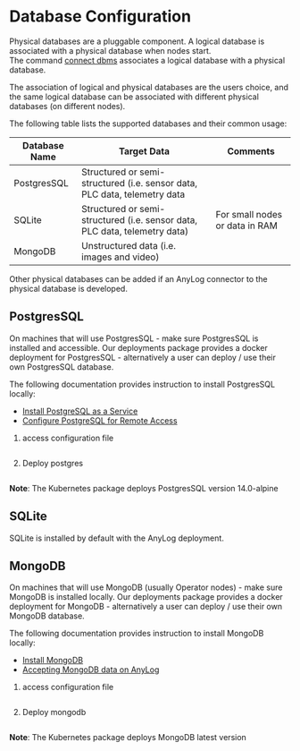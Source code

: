  # Database Configuration
Physical databases are a pluggable component. A logical database is associated with a physical database when nodes start.  
The command [connect dbms](../../sql%20setup.md#connecting-to-a-local-database) associates a logical database with a 
physical database.  

The association of logical and physical databases are the users choice, and the same logical database can be associated 
with different physical databases (on different nodes).

The following table lists the supported databases and their common usage:

| Database Name   | Target Data    | Comments |
| --------------- | ------------- | ------------- |
| PostgresSQL     | Structured or semi-structured (i.e. sensor data, PLC data, telemetry data  |   |
| SQLite          | Structured or semi-structured (i.e. sensor data, PLC data, telemetry data) | For small nodes or data in RAM |
| MongoDB         | Unstructured data (i.e. images and video) |   |

Other physical databases can be added if an AnyLog connector to the physical database is developed.

## PostgresSQL
On machines that will use PostgresSQL - make sure PostgresSQL is installed and accessible. Our  deployments package 
provides a docker deployment for PostgresSQL - alternatively a user can deploy / use their own PostgresSQL database. 

The following documentation provides instruction to install PostgresSQL locally: 
* [Install PostgreSQL as a Service](https://www.postgresql.org/download/)
* [Configure PostgreSQL for Remote Access](https://www.linode.com/docs/guides/configure-postgresql/)

1. access configuration file 
```shell

```

2. Deploy postgres 
```shell
```

**Note**: The Kubernetes package deploys PostgresSQL version 14.0-alpine 

## SQLite

SQLite is installed by default with the AnyLog deployment.

## MongoDB 
On machines that will use MongoDB (usually Operator nodes) - make sure MongoDB is installed locally. Our deployments 
package provides a docker deployment for MongoDB - alternatively a user can deploy / use their own MongoDB database. 

The following documentation provides instruction to install MongoDB locally: 

* [Install MongoDB](https://www.linode.com/docs/guides/mongodb-community-shell-installation/)
* [Accepting MongoDB data on AnyLog](../Support/setting_up_mongodb.md)

1. access configuration file 
```shell

```

2. Deploy mongodb 
```shell

```

**Note**: The Kubernetes package deploys MongoDB latest version 
